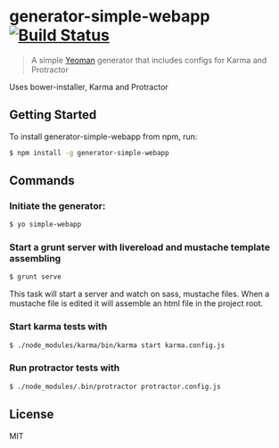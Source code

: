 # generator-simple-webapp [![Build Status](https://secure.travis-ci.org/spenoir/generator-simple-webapp.png?branch=master)](https://travis-ci.org/spenoir/generator-simple-webapp)

> A simple [Yeoman](http://yeoman.io) generator that includes configs for Karma and Protractor

Uses bower-installer, Karma and Protractor

## Getting Started

To install generator-simple-webapp from npm, run:

```bash
$ npm install -g generator-simple-webapp
```

## Commands

### Initiate the generator:

```bash
$ yo simple-webapp
```

### Start a grunt server with livereload and mustache template assembling

```bash
$ grunt serve
```

This task will start a server and watch on sass, mustache files. When a mustache file is edited it will assemble an html
 file in the project root.

### Start karma tests with

```bash
$ ./node_modules/karma/bin/karma start karma.config.js
```

### Run protractor tests with

```bash
$ ./node_modules/.bin/protractor protractor.config.js
```

## License

MIT
